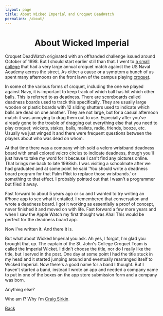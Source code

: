 ```yaml
---
layout: page
title: About Wicked Imperial and Croquet DeadWatch
permalink: /about/
---
```


# <center>About Wicked Imperial</center>
Croquet DeadWatch originated with an offhanded challenge issued around October of 1998. But I should start earlier still than that. I went to [a small college](http://www.sjc.edu/) that had a very large annual croquet match against the US Naval Academy across the street. As either a cause or a symptom a bunch of us spent many afternoons on the front lawn of the campus playing [croquet](https://en.wikipedia.org/wiki/Croquet).

In some of the various forms of croquet, including the one we played against Navy, it is important to keep track of which ball has hit which other balls. This is referred to as deadness. There are scoreboards called deadness boards used to track this specifically. They are usually large wooden or plastic boards with 12 sliding shutters used to indicate which balls are dead on one another. They are not large, but for a casual afternoon match it was annoying to drag them out to use. Especially after you've already gone to the trouble of dragging out everything else that you need to play croquet; wickets, stakes, balls, mallets, radio, friends, booze, etc. Usually we just winged it and there were frequent questions between the players about who was dead on whom.

At that time there was a company which sold a velcro wristband deadness board with small colored velcro circles to indicate deadness, though you'll just have to take my word for it because I can't find any pictures online. That brings me back to late 1998ish. I was visiting a schoolmate after we had graduated and at some point he said 'You should write a deadness board program for that Palm Pilot to replace those wristbands.' or something to that effect. I probably pointed out that I wasn't a programmer but filed it away.

Fast forward to about 5 years ago or so and I wanted to try writing an iPhone app to see what it entailed. I remembered that conversation and wrote a deadness board. I got it working as essentially a proof of concept, never finished it and moved on with life. Fast forward a few more years and when I saw the Apple Watch my first thought was Aha! This would be perfect for the deadness board app.

Now I've written it. And there it is.

<p>But what about Wicked Imperial you ask. Ah yes, I forgot, I'm glad you brought that up. The captain of the St. John's College Croquet Team is called the Imperial Wicket. I didn't choose the title, nor do I really like the title, but I served in the post. One day at some point I had the title stuck in my head and it started jumping around and eventually rearranged itself to Wicked Imperial. Now there's a good name for a band I thought. But I haven't started a band, instead I wrote an app and needed a company name to put in one of the boxes on the app store submission form and a company was born.</p>

<p>Anything else?</p>
<p>Who am I? Why I'm <a href="https://csirkin.github.io/">Craig Sirkin</a>.</p>
<p><a href="../">Back</a></p>
